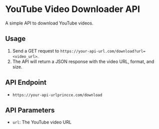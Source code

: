 # YouTube Video Downloader API

A simple API to download YouTube videos.

## Usage

1. Send a GET request to `https://your-api-url.com/download?url=<video_url>`.
2. The API will return a JSON response with the video URL, format, and size.

## API Endpoint

* `https://your-api-urlprincce.com/download`

## API Parameters

* `url`: The YouTube video URL
